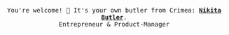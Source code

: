<p align="center">
  <br>
  <samp>
    You're welcome! 👋 It's your own butler from Crimea: <b><a rel="nofollow noopener noreferrer" target="_blank" href="https://but1er0n.github.io">Nikita Butler</a></b>.
    <br>Entrepreneur & Product-Manager<br>
</samp>

</p>
